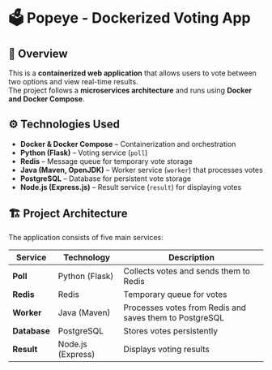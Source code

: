 # 🗳️ Popeye - Dockerized Voting App

## 📖 Overview
This is a **containerized web application** that allows users to vote between two options and view real-time results.  
The project follows a **microservices architecture** and runs using **Docker and Docker Compose**.

## ⚙️ Technologies Used
- **Docker & Docker Compose** – Containerization and orchestration  
- **Python (Flask)** – Voting service (`poll`)  
- **Redis** – Message queue for temporary vote storage  
- **Java (Maven, OpenJDK)** – Worker service (`worker`) that processes votes  
- **PostgreSQL** – Database for persistent vote storage  
- **Node.js (Express.js)** – Result service (`result`) for displaying votes  

## 🏗️ Project Architecture
The application consists of five main services:

| Service  | Technology | Description |
|----------|-----------|-------------|
| **Poll** | Python (Flask) | Collects votes and sends them to Redis |
| **Redis** | Redis | Temporary queue for votes |
| **Worker** | Java (Maven) | Processes votes from Redis and saves them to PostgreSQL |
| **Database** | PostgreSQL | Stores votes persistently |
| **Result** | Node.js (Express) | Displays voting results |
